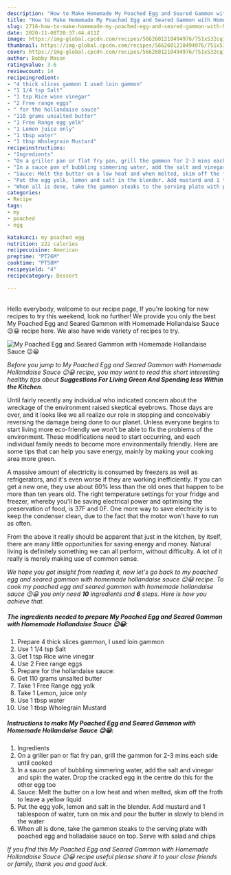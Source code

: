 ```yaml
---
description: "How to Make Homemade My Poached Egg and Seared Gammon with Homemade Hollandaise Sauce 😉😀"
title: "How to Make Homemade My Poached Egg and Seared Gammon with Homemade Hollandaise Sauce 😉😀"
slug: 2716-how-to-make-homemade-my-poached-egg-and-seared-gammon-with-homemade-hollandaise-sauce
date: 2020-11-08T20:37:44.411Z
image: https://img-global.cpcdn.com/recipes/5662601210494976/751x532cq70/my-poached-egg-and-seared-gammon-with-homemade-hollandaise-sauce-😉😀-recipe-main-photo.jpg
thumbnail: https://img-global.cpcdn.com/recipes/5662601210494976/751x532cq70/my-poached-egg-and-seared-gammon-with-homemade-hollandaise-sauce-😉😀-recipe-main-photo.jpg
cover: https://img-global.cpcdn.com/recipes/5662601210494976/751x532cq70/my-poached-egg-and-seared-gammon-with-homemade-hollandaise-sauce-😉😀-recipe-main-photo.jpg
author: Bobby Mason
ratingvalue: 3.6
reviewcount: 14
recipeingredient:
- "4 thick slices gammon I used loin gammon"
- "1 1/4 tsp Salt"
- "1 tsp Rice wine vinegar"
- "2 Free range eggs"
- " for the hollandaise sauce"
- "110 grams unsalted butter"
- "1 Free Range egg yolk"
- "1 Lemon juice only"
- "1 tbsp water"
- "1 tbsp Wholegrain Mustard"
recipeinstructions:
- "Ingredients"
- "On a griller pan or flat fry pan, grill the gammon for 2-3 mins each side until cooked"
- "In a sauce pan of bubbling simmering water, add the salt and vinegar and spin the water. Drop the cracked egg in the centre do this for the other egg too"
- "Sauce: Melt the butter on a low heat and when melted, skim off the froth to leave a yellow liquid"
- "Put the egg yolk, lemon and salt in the blender. Add mustard and 1 tablespoon of water, turn on mix and pour the butter in slowly to blend in the water"
- "When all is done, take the gammon steaks to the serving plate with poached egg and holladaise sauce on top. Serve with salad and chips"
categories:
- Recipe
tags:
- my
- poached
- egg

katakunci: my poached egg 
nutrition: 222 calories
recipecuisine: American
preptime: "PT26M"
cooktime: "PT58M"
recipeyield: "4"
recipecategory: Dessert

---
```

<br>
Hello everybody, welcome to our recipe page, If you're looking for new recipes to try this weekend, look no further! We provide you only the best My Poached Egg and Seared Gammon with Homemade Hollandaise Sauce 😉😀 recipe here. We also have wide variety of recipes to try.
<br>


![My Poached Egg and Seared Gammon with Homemade Hollandaise Sauce 😉😀](https://img-global.cpcdn.com/recipes/5662601210494976/751x532cq70/my-poached-egg-and-seared-gammon-with-homemade-hollandaise-sauce-😉😀-recipe-main-photo.jpg)

<i>Before you jump to My Poached Egg and Seared Gammon with Homemade Hollandaise Sauce 😉😀 recipe, you may want to read this short interesting healthy tips about 
<strong>Suggestions For Living Green And Spending less Within the Kitchen</strong>.</i>
</br>

Until fairly recently any individual who indicated concern about the wreckage of the environment raised skeptical eyebrows. Those days are over, and it looks like we all realize our role in stopping and conceivably reversing the damage being done to our planet. Unless everyone begins to start living more eco-friendly we won't be able to fix the problems of the environment. These modifications need to start occurring, and each individual family needs to become more environmentally friendly. Here are some tips that can help you save energy, mainly by making your cooking area more green.

A massive amount of electricity is consumed by freezers as well as refrigerators, and it's even worse if they are working inefficiently. If you can get a new one, they use about 60% less than the old ones that happen to be more than ten years old. The right temperature settings for your fridge and freezer, whereby you'll be saving electrical power and optimising the preservation of food, is 37F and 0F. One more way to save electricity is to keep the condenser clean, due to the fact that the motor won't have to run as often.

From the above it really should be apparent that just in the kitchen, by itself, there are many little opportunities for saving energy and money. Natural living is definitely something we can all perform, without difficulty. A lot of it really is merely making use of common sense.


<i>We hope you got insight from reading it, now let's go back to my poached egg and seared gammon with homemade hollandaise sauce 😉😀 recipe. To cook my poached egg and seared gammon with homemade hollandaise sauce 😉😀 you only need <strong>10</strong> ingredients and <strong>6</strong> steps. Here is how you achieve that.
</i>

##### The ingredients needed to prepare My Poached Egg and Seared Gammon with Homemade Hollandaise Sauce 😉😀:

1. Prepare 4 thick slices gammon, I used loin gammon
1. Use 1 1/4 tsp Salt
1. Get 1 tsp Rice wine vinegar
1. Use 2 Free range eggs
1. Prepare  for the hollandaise sauce:
1. Get 110 grams unsalted butter
1. Take 1 Free Range egg yolk
1. Take 1 Lemon, juice only
1. Use 1 tbsp water
1. Use 1 tbsp Wholegrain Mustard


##### Instructions to make My Poached Egg and Seared Gammon with Homemade Hollandaise Sauce 😉😀:

1. Ingredients
1. On a griller pan or flat fry pan, grill the gammon for 2-3 mins each side until cooked
1. In a sauce pan of bubbling simmering water, add the salt and vinegar and spin the water. Drop the cracked egg in the centre do this for the other egg too
1. Sauce: Melt the butter on a low heat and when melted, skim off the froth to leave a yellow liquid
1. Put the egg yolk, lemon and salt in the blender. Add mustard and 1 tablespoon of water, turn on mix and pour the butter in slowly to blend in the water
1. When all is done, take the gammon steaks to the serving plate with poached egg and holladaise sauce on top. Serve with salad and chips


<i>If you find this My Poached Egg and Seared Gammon with Homemade Hollandaise Sauce 😉😀 recipe useful please share it to your close friends or family, thank you and good luck.</i>
